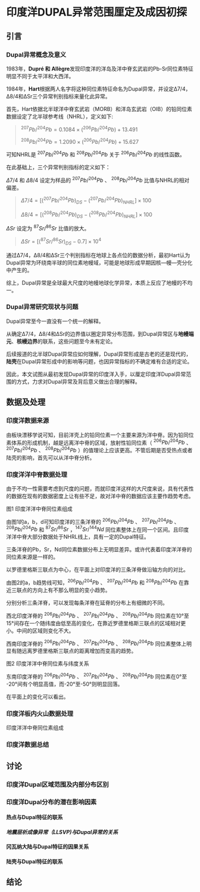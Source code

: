 # 印度洋DUPAL异常范围厘定及成因初探

## 引言

### Dupal异常概念及意义

1983年，**Dupré 和 Allègre**发现印度洋的洋岛及洋中脊玄武岩的Pb-Sr同位素特征明显不同于太平洋和大西洋。

1984年，**Hart**根据两人名字将这种同位素特征命名为Dupal异常，并设定Δ7/4，Δ8/4和ΔSr三个异常判别指标来量化此异常。

首先，Hart依据北半球洋中脊玄武岩（MORB）和洋岛玄武岩（OIB）的铅同位素数据设定了北半球参考线（NHRL），定义如下:

> $^{207}Pb/^{204}Pb = 0.1084 × (^{206}Pb/^{204}Pb) + 13.491$
>
> $^{208}Pb/^{204}Pb = 1.2090 × (^{206}Pb/^{204}Pb) + 15.627$

可知NHRL是 $^{207} Pb/ ^{204} Pb$ 和 $^{208} Pb/ ^{204} Pb$ 关于 $^{206} Pb/ ^{204} Pb$ 的线性函数。

在此基础上，三个异常判别指标的定义如下：

$\Delta 7/4$ 和 $\Delta 8/4$ 设定为样品的 $^{207} Pb/ ^{204} Pb$ 、 $^{208} Pb/ ^{204} Pb$ 比值与NHRL的相对偏差。

> $\Delta 7/4 =[ (^{207} Pb/ ^{204} Pb)_{DS} − (^{207} Pb/ ^{204} Pb)_{NHRL}]×100$
>
> $\Delta 8/4 =[ (^{208} Pb/ ^{204} Pb)_{DS} − (^{208} Pb/ ^{204} Pb)_{NHRL}]×100$

$\Delta Sr$ 设定为 $^{87}Sr/^{86}Sr$ 比值的放大。

> $ΔSr =[ (^{87}Sr/^{86}Sr)_{DS} − 0.7] ×10^4$

通过Δ7/4，Δ8/4和ΔSr三个判别指标在地球上各点位的数据分析，最初Hart认为Dupal异常为环绕南半球的同位素地幔域，可能是地球形成早期因核—幔—壳分化中产生的。

综上，Dupal异常是全球最大尺度的地幔地球化学异常，本质上反应了地幔的不均一。

### Dupal异常研究现状与问题

Dupal异常至今一直没有一个统一的解释。

从确定Δ7/4，Δ8/4和ΔSr的边界值以圈定异常分布范围，到Dupal异常区与**地幔端元**、**核幔边界**的联系，这些问题至今未有定论。

后续报道的北半球Dupal异常应如何理解，Dupal异常形成是古老的还是现代的，**陆壳**在Dupal异常形成中的影响等问题，也因异常指标的不确定难有合适的定论。

因此，本文试图从最初发现Dupal异常的印度洋入手，以厘定印度洋Dupal异常范围的方式，力求对Dupal异常及背后意义做出合理的解释。

## 数据及处理

### 印度洋数据来源

由板块漂移学说可知，目前洋壳上的铅同位素一个主要来源为洋中脊。因为铅同位素体系的形成机制，越是远离洋中脊的区域，放射性铅同位素（ $^{206} Pb/ ^{204} Pb$ 、 $^{207} Pb/ ^{204} Pb$ 、 $^{208} Pb/ ^{204} Pb$ ）的值理论上应该更高。不管后期是否受热点或者陆壳的影响，首先可以从洋中脊分析。

### 印度洋洋中脊数据处理

由于不均一性需要考虑到尺度的问题，而就印度洋这样的大尺度来说，具有代表性的数据在现有的数据密度上让有些不足，故对洋中脊的数据应该主要作趋势考虑。

图1 印度洋洋中脊同位素组成

由图1的a，b，d可知印度洋的三条洋脊的 $^{206} Pb/ ^{204} Pb$ 、 $^{207} Pb/ ^{204} Pb$ 、 $^{208} Pb/ ^{204} Pb$ 和 $^{87}Sr/^{86}Sr$ ，$^{147}Sr/^{144}Nd$ 同位素整体上在同一个区间。且印度洋洋中脊大部分数据处于NHRL线上，具有一定的Dupal特征。

三条洋脊的Pb，Sr，Nd同位素数据分布上无明显差异。或许代表着印度洋洋脊的同位素来源是一样的。

以罗德里格斯三联点为中心，在平面上对印度洋的三条洋脊做沿轴方向的对比。

由图2的a，b趋势线可知，$^{206} Pb/ ^{204} Pb$ 、 $^{207} Pb/ ^{204} Pb$ 和 $^{208} Pb/ ^{204} Pb$ 在靠近三联点的方向上有不那么明显的变小趋势。

分别分析三条洋脊，可以发现每条洋脊在延脊的分布上有细微的不同。

西北印度洋脊的 $^{206} Pb/ ^{204} Pb$ 、 $^{207} Pb/ ^{204} Pb$ 、 $^{208} Pb/ ^{204} Pb$ 同位素在10°至15°间存在一个随纬度由低至高的变化，在靠近罗德里格斯三联点的区域相对更小。中间的区域则变化不大。

西南印度洋脊的 $^{206} Pb/ ^{204} Pb$ 、 $^{207} Pb/ ^{204} Pb$ 、 $^{208} Pb/ ^{204} Pb$ 同位素整体上明显有随远离罗德里格斯三联点的距离增加而变高的趋势。

图2 印度洋洋中脊同位素与纬度关系

东南印度洋脊的 $^{206} Pb/ ^{204} Pb$ 、 $^{207} Pb/ ^{204} Pb$ 、 $^{208} Pb/ ^{204} Pb$ 同位素在0°至 -20°间有个明显高值，而-20°至-50°则明显回落。

在平面上的变化可以看出。

### 印度洋板内火山数据处理

印度洋洋中脊同位素组成

### 印度洋数据总结

## 讨论

### 印度洋Dupal区域范围及内部分布区别

### 印度洋Dupal分布的潜在影响因素

#### 热点与Dupal特征的联系

#### *地震层析成像异常（LLSVP)与Dupal异常的关系*

#### 冈瓦纳大陆与Dupal特征的因果关系

#### 陆壳与Dupal特征的联系

## 结论
